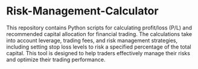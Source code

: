 # Risk-Management-Calculator

This repository contains Python scripts for calculating profit/loss (P/L) and recommended capital allocation for financial trading. The calculations take into account leverage, trading fees, and risk management strategies, including setting stop loss levels to risk a specified percentage of the total capital. This tool is designed to help traders effectively manage their risks and optimize their trading performance.
